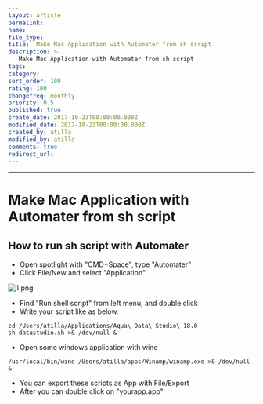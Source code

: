 ```yaml
---
layout: article
permalink:
name:
file_type:
title:  Make Mac Application with Automater from sh script
description: >-
   Make Mac Application with Automater from sh script
tags:  
category:  
sort_order: 100
rating: 100
changefreq: monthly
priority: 0.5
published: true
create_date: 2017-10-23T00:00:00.000Z
modified_date: 2017-10-23T00:00:00.000Z
created_by: atilla
modified_by: atilla
comments: true
redirect_url:
---
```

---

# Make Mac Application with Automater from sh script

## How to run sh script with Automater

- Open spotlight with "CMD+Space", type "Automater"
- Click File/New and select "Application"

![1.png]({{site.img}}/automater/1.png)


- Find "Run shell script" from left menu, and double click
- Write your script like as below.

```
cd /Users/atilla/Applications/Aqua\ Data\ Studio\ 18.0
sh datastudio.sh >& /dev/null &
```

- Open some windows application with wine


```
/usr/local/bin/wine /Users/atilla/apps/Winamp/winamp.exe >& /dev/null &

```
- You can export these scripts as  App with File/Export
- After you can double click on "yourapp.app"  
